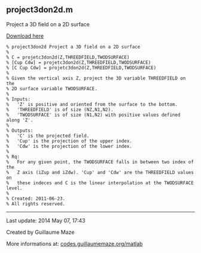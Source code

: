 ## project3don2d.m ##
Project a 3D field on a 2D surface

[Download here](http://guillaumemaze.googlecode.com/svn/trunk/matlab/codes/geophysic/project3don2d.m)

```
% project3don2d Project a 3D field on a 2D surface
%
% C = projetc3don2d(Z,THREEDFIELD,TWODSURFACE)
% [Cup Cdw] = projetc3don2d(Z,THREEDFIELD,TWODSURFACE)
% [C Cup Cdw] = projetc3don2d(Z,THREEDFIELD,TWODSURFACE)
%
% Given the vertical axis Z, project the 3D variable THREEDFIELD on the
% 2D surface variable TWODSURFACE.
%
% Inputs:
%	'Z' is positive and oriented from the surface to the bottom.
%	'THREEDFIELD' is of size (NZ,N1,N2).
%	'TWODSURFACE' is of size (N1,N2) with positive values defined along 'Z'.
%
% Outputs:
%	'C' is the projected field.
%	'Cup' is the projection of the upper index.
%	'Cdw' is the projection of the lower index.
%
% Rq:
%	For any given point, the TWODSURFACE falls in between two index of the
%	Z axis (iZup and iZdw). 'Cup' and 'Cdw' are the THREEDFIELD values on 
%	these indeces and C is the linear interpolation at the TWODSURFACE level.
%
% Created: 2011-06-23.
% All rights reserved.
```

---

Last update: 2014 May 07, 17:43

Created by Guillaume Maze

More informations at: [codes.guillaumemaze.org/matlab](http://codes.guillaumemaze.org/matlab)